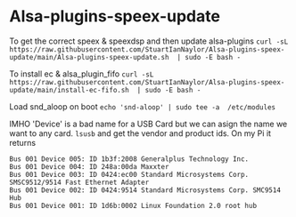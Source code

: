 # Alsa-plugins-speex-update

To get the correct speex & speexdsp and then update alsa-plugins
```curl -sL https://raw.githubusercontent.com/StuartIanNaylor/Alsa-plugins-speex-update/main/Alsa-plugins-speex-update.sh  | sudo -E bash -```

To install ec & alsa_plugin_fifo
```curl -sL https://raw.githubusercontent.com/StuartIanNaylor/Alsa-plugins-speex-update/main/install-ec-fifo.sh  | sudo -E bash -```

Load snd_aloop on boot
```echo 'snd-aloop' | sudo tee -a  /etc/modules```

IMHO 'Device' is a bad name for a USB Card but we can asign the name we want to any card.
`lsusb` and get the vendor and product ids. On my Pi it returns

```
Bus 001 Device 005: ID 1b3f:2008 Generalplus Technology Inc.
Bus 001 Device 004: ID 248a:00da Maxxter
Bus 001 Device 003: ID 0424:ec00 Standard Microsystems Corp. SMSC9512/9514 Fast Ethernet Adapter
Bus 001 Device 002: ID 0424:9514 Standard Microsystems Corp. SMC9514 Hub
Bus 001 Device 001: ID 1d6b:0002 Linux Foundation 2.0 root hub
```



